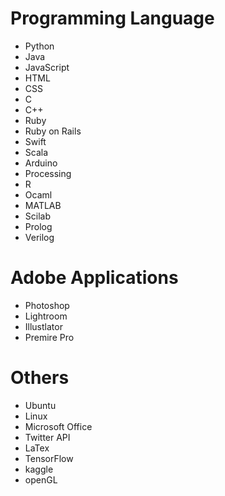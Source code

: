 # Programming Language
* Python
* Java
* JavaScript
* HTML
* CSS
* C
* C++
* Ruby
* Ruby on Rails
* Swift
* Scala
* Arduino
* Processing
* R
* Ocaml
* MATLAB
* Scilab
* Prolog
* Verilog


# Adobe Applications
* Photoshop
* Lightroom
* Illustlator
* Premire Pro


# Others
* Ubuntu
* Linux
* Microsoft Office
* Twitter API
* LaTex
* TensorFlow
* kaggle 
* openGL
